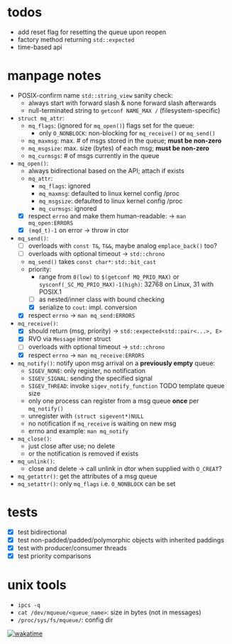 # todos

- add reset flag for resetting the queue upon reopen
- factory method returning `std::expected`
- time-based api

# manpage notes

- POSIX-confirm name `std::string_view` sanity check:
	- always start with forward slash & none forward slash afterwards
	- null-terminated string to `getconf NAME_MAX /` (filesystem-specific)
- `struct mq_attr`:
	- `mq_flags`: (ignored for `mq_open()`) flags set for the queue:
		- only `O_NONBLOCK`: non-blocking for `mq_receive()` or `mq_send()`
	- `mq_maxmsg`: max. # of msgs stored in the queue; **must be non-zero**
	- `mq_msgsize`: max. size (bytes) of each msg; **must be non-zero**
	-  `mq_curmsgs`: # of msgs currently in the queue
- `mq_open()`:
	- always bidirectional based on the API; attach if exists
	- `mq_attr`:
		- `mq_flags`: ignored
		- `mq_maxmsg`: defaulted to linux kernel config /proc
		- `mq_msgsize`: defaulted to linux kernel config /proc
		- `mq_curmsgs`: ignored
	- [X] respect `errno` and make them human-readable: -> `man mq_open:ERRORS`
	- [X] `(mqd_t)-1` on error -> throw in ctor
- `mq_send()`:
	- [ ] overloads with `const T&`, `T&&`, maybe analog `emplace_back()` too?
	- [ ] overloads with optional timeout -> `std::chrono`
	- `mq_send()` takes `const char*`: `std::bit_cast`
	- priority:
		- range from `0(low)` to `$(getconf MQ_PRIO_MAX)` or
		  `sysconf(_SC_MQ_PRIO_MAX)-1(high)`: 32768 on Linux, 31 with POSIX.1
		- [ ] as nested/inner class with bound checking
		- [X] serialize to `cout`: impl. conversion
	- [X] respect `errno` -> `man mq_send:ERRORS`
- `mq_receive()`:
	- [X] should return (msg, priority) -> `std::expected<std::pair<...>, E>`
	- [X] RVO via `Message` inner struct
	- [ ] overloads with optional timeout -> `std::chrono`
	- [X] respect `errno` -> `man mq_receive:ERRORS`
- `mq_notify()`: notify upon msg arrival on a **previously empty** queue:
	- `SIGEV_NONE`: only register, no notification
	- `SIGEV_SIGNAL`: sending the specified signal
	- `SIGEV_THREAD`: invoke `sigev_notify_function` TODO template queue size
	- only one process can register from a msg queue **once** per `mq_notify()`
	- unregister with `(struct sigevent*)NULL`
	- no notification if `mq_receive` is waiting on new msg
	- errno and example: `man mq_notify`
- `mq_close()`:
	- just close after use; no delete
	- or the notification is removed if exists
- `mq_unlink()`:
	- close and delete -> call unlink in dtor when supplied with `O_CREAT`?
- `mq_getattr()`: get the attributes of a msg queue
- `mq_setattr()`: only `mq_flags` i.e. `O_NONBLOCK` can be set

# tests

- [X] test bidirectional
- [X] test non-padded/padded/polymorphic objects with inherited paddings
- [X] test with producer/consumer threads
- [X] test priority comparisons

# unix tools

- `ipcs -q`
- `cat /dev/mqueue/<queue_name>`: size in bytes (not in messages)
- `/proc/sys/fs/mqueue/`: config dir

[![wakatime](https://wakatime.com/badge/user/77eda5cb-f41d-45da-a208-715b0faa4269/project/2fdc66e6-17db-4272-a608-d1ae0e7bdf1e.svg)](https://wakatime.com/badge/user/77eda5cb-f41d-45da-a208-715b0faa4269/project/2fdc66e6-17db-4272-a608-d1ae0e7bdf1e)
